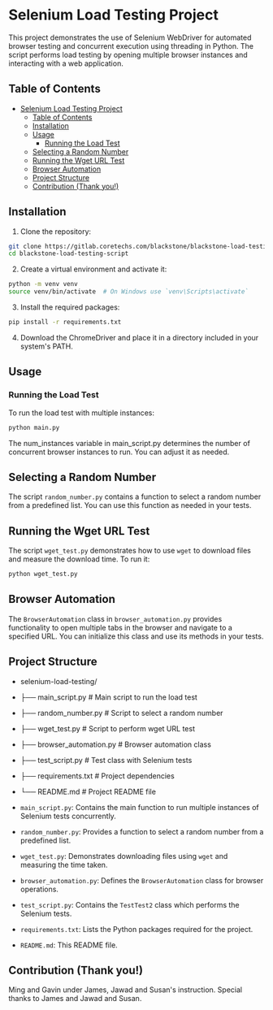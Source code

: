 # Selenium Load Testing Project

This project demonstrates the use of Selenium WebDriver for automated browser testing and concurrent execution using threading in Python. The script performs load testing by opening multiple browser instances and interacting with a web application. 

## Table of Contents

- [Selenium Load Testing Project](#selenium-load-testing-project)
  - [Table of Contents](#table-of-contents)
  - [Installation](#installation)
  - [Usage](#usage)
    - [Running the Load Test](#running-the-load-test)
  - [Selecting a Random Number](#selecting-a-random-number)
  - [Running the Wget URL Test](#running-the-wget-url-test)
  - [Browser Automation](#browser-automation)
  - [Project Structure](#project-structure)
  - [Contribution (Thank you!)](#contribution-thank-you)

## Installation

1. Clone the repository:

```bash
git clone https://gitlab.coretechs.com/blackstone/blackstone-load-testing-script.git
cd blackstone-load-testing-script
```

2. Create a virtual environment and activate it:

```bash
python -m venv venv
source venv/bin/activate  # On Windows use `venv\Scripts\activate`
```

3. Install the required packages:

```bash
pip install -r requirements.txt
```

4. Download the ChromeDriver and place it in a directory included in your system's PATH.


## Usage

### Running the Load Test

To run the load test with multiple instances:

```bash
python main.py
```

The num_instances variable in main_script.py determines the number of concurrent browser instances to run. You can adjust it as needed.



## Selecting a Random Number

The script `random_number.py` contains a function to select a random number from a predefined list. You can use this function as needed in your tests.

## Running the Wget URL Test

The script `wget_test.py` demonstrates how to use `wget` to download files and measure the download time. To run it:

```bash
python wget_test.py
```

## Browser Automation

The `BrowserAutomation` class in `browser_automation.py` provides functionality to open multiple tabs in the browser and navigate to a specified URL. You can initialize this class and use its methods in your tests.



## Project Structure

* selenium-load-testing/
* ├── main_script.py            # Main script to run the load test
* ├── random_number.py          # Script to select a random number
* ├── wget_test.py              # Script to perform wget URL test
* ├── browser_automation.py     # Browser automation class
* ├── test_script.py            # Test class with Selenium tests
* ├── requirements.txt          # Project dependencies
* └── README.md                 # Project README file

* `main_script.py`: Contains the main function to run multiple instances of Selenium tests concurrently.
* `random_number.py`: Provides a function to select a random number from a predefined list.
* `wget_test.py`: Demonstrates downloading files using `wget` and measuring the time taken.
* `browser_automation.py`: Defines the `BrowserAutomation` class for browser operations.
* `test_script.py`: Contains the `TestTest2` class which performs the Selenium tests.
* `requirements.txt`: Lists the Python packages required for the project.
* `README.md`: This README file.



## Contribution (Thank you!)
Ming and Gavin under James, Jawad and Susan's instruction.
Special thanks to James and Jawad and Susan.
